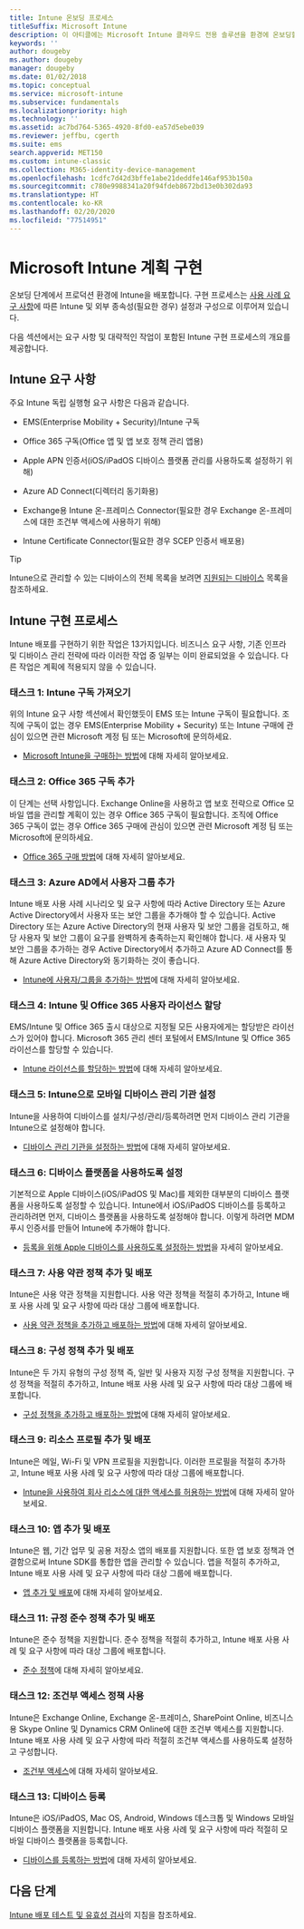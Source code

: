 ```yaml
---
title: Intune 온보딩 프로세스
titleSuffix: Microsoft Intune
description: 이 아티클에는 Microsoft Intune 클라우드 전용 솔루션을 환경에 온보딩할 때 고려해야 하는 유용한 모든 세부 정보가 포함되어 있습니다.
keywords: ''
author: dougeby
ms.author: dougeby
manager: dougeby
ms.date: 01/02/2018
ms.topic: conceptual
ms.service: microsoft-intune
ms.subservice: fundamentals
ms.localizationpriority: high
ms.technology: ''
ms.assetid: ac7bd764-5365-4920-8fd0-ea57d5ebe039
ms.reviewer: jeffbu, cgerth
ms.suite: ems
search.appverid: MET150
ms.custom: intune-classic
ms.collection: M365-identity-device-management
ms.openlocfilehash: 1cdfc7d42d3bffe1abe21deddfe146af953b150a
ms.sourcegitcommit: c780e9988341a20f94fdeb8672bd13e0b302da93
ms.translationtype: HT
ms.contentlocale: ko-KR
ms.lasthandoff: 02/20/2020
ms.locfileid: "77514951"
---
```

# <a name="implement-your-microsoft-intune-plan"></a>Microsoft Intune 계획 구현

온보딩 단계에서 프로덕션 환경에 Intune을 배포합니다. 구현 프로세스는 [사용 사례 요구 사항](planning-guide-requirements.md)에 따른 Intune 및 외부 종속성(필요한 경우) 설정과 구성으로 이루어져 있습니다.

다음 섹션에서는 요구 사항 및 대략적인 작업이 포함된 Intune 구현 프로세스의 개요를 제공합니다.

## <a name="intune-requirements"></a>Intune 요구 사항

주요 Intune 독립 실행형 요구 사항은 다음과 같습니다.

- EMS(Enterprise Mobility + Security)/Intune 구독

- Office 365 구독(Office 앱 및 앱 보호 정책 관리 앱용)

- Apple APN 인증서(iOS/iPadOS 디바이스 플랫폼 관리를 사용하도록 설정하기 위해)

- Azure AD Connect(디렉터리 동기화용)

- Exchange용 Intune 온-프레미스 Connector(필요한 경우 Exchange 온-프레미스에 대한 조건부 액세스에 사용하기 위해)

- Intune Certificate Connector(필요한 경우 SCEP 인증서 배포용)

>[!TIP]
> Intune으로 관리할 수 있는 디바이스의 전체 목록을 보려면 [지원되는 디바이스](supported-devices-browsers.md) 목록을 참조하세요.

## <a name="intune-implementation-process"></a>Intune 구현 프로세스

Intune 배포를 구현하기 위한 작업은 13가지입니다. 비즈니스 요구 사항, 기존 인프라 및 디바이스 관리 전략에 따라 이러한 작업 중 일부는 이미 완료되었을 수 있습니다. 다른 작업은 계획에 적용되지 않을 수 있습니다.

### <a name="task-1-get-an-intune-subscription"></a>태스크 1: Intune 구독 가져오기

위의 Intune 요구 사항 섹션에서 확인했듯이 EMS 또는 Intune 구독이 필요합니다. 조직에 구독이 없는 경우 EMS(Enterprise Mobility + Security) 또는 Intune 구매에 관심이 있으면 관련 Microsoft 계정 팀 또는 Microsoft에 문의하세요.

- [Microsoft Intune을 구매하는 방법](https://www.microsoft.com/cloud-platform/microsoft-intune-pricing)에 대해 자세히 알아보세요.

### <a name="task-2-add-office-365-subscription"></a>태스크 2: Office 365 구독 추가

이 단계는 선택 사항입니다. Exchange Online을 사용하고 앱 보호 전략으로 Office 모바일 앱을 관리할 계획이 있는 경우 Office 365 구독이 필요합니다. 조직에 Office 365 구독이 없는 경우 Office 365 구매에 관심이 있으면 관련 Microsoft 계정 팀 또는 Microsoft에 문의하세요.

- [Office 365 구매 방법](https://products.office.com/business/compare-office-365-for-business-plans)에 대해 자세히 알아보세요.

### <a name="task-3-add-users-groups-in-azure-ad"></a>태스크 3: Azure AD에서 사용자 그룹 추가

Intune 배포 사용 사례 시나리오 및 요구 사항에 따라 Active Directory 또는 Azure Active Directory에서 사용자 또는 보안 그룹을 추가해야 할 수 있습니다. Active Directory 또는 Azure Active Directory의 현재 사용자 및 보안 그룹을 검토하고, 해당 사용자 및 보안 그룹이 요구를 완벽하게 충족하는지 확인해야 합니다. 새 사용자 및 보안 그룹을 추가하는 경우 Active Directory에서 추가하고 Azure AD Connect를 통해 Azure Active Directory와 동기화하는 것이 좋습니다.

- [Intune에 사용자/그룹을 추가하는 방법](users-add.md)에 대해 자세히 알아보세요.
<!---why not send them to the AAD connect topic? Question out to Andre: https://docs.microsoft.com/azure/active-directory/connect/active-directory-aadconnect--->


### <a name="task-4-assign-intune-and-office-365-user-licenses"></a>태스크 4: Intune 및 Office 365 사용자 라이선스 할당

EMS/Intune 및 Office 365 출시 대상으로 지정될 모든 사용자에게는 할당받은 라이선스가 있어야 합니다. Microsoft 365 관리 센터 포털에서 EMS/Intune 및 Office 365 라이선스를 할당할 수 있습니다.

- [Intune 라이선스를 할당하는 방법](licenses-assign.md)에 대해 자세히 알아보세요.

### <a name="task-5-set-mobile-device-management-authority-to-intune"></a>태스크 5: Intune으로 모바일 디바이스 관리 기관 설정

Intune을 사용하여 디바이스를 설치/구성/관리/등록하려면 먼저 디바이스 관리 기관을 Intune으로 설정해야 합니다.

- [디바이스 관리 기관을 설정하는 방법](mdm-authority-set.md)에 대해 자세히 알아보세요.

### <a name="task-6-enable-device-platforms"></a>태스크 6: 디바이스 플랫폼을 사용하도록 설정

기본적으로 Apple 디바이스(iOS/iPadOS 및 Mac)를 제외한 대부분의 디바이스 플랫폼을 사용하도록 설정할 수 있습니다. Intune에서 iOS/iPadOS 디바이스를 등록하고 관리하려면 먼저, 디바이스 플랫폼을 사용하도록 설정해야 합니다. 이렇게 하려면 MDM 푸시 인증서를 만들어 Intune에 추가해야 합니다.

- [등록을 위해 Apple 디바이스를 사용하도록 설정하는 방법](../enrollment/apple-mdm-push-certificate-get.md)을 자세히 알아보세요.

### <a name="task-7-add-and-deploy-terms-and-conditions-policies"></a>태스크 7: 사용 약관 정책 추가 및 배포

Intune은 사용 약관 정책을 지원합니다. 사용 약관 정책을 적절히 추가하고, Intune 배포 사용 사례 및 요구 사항에 따라 대상 그룹에 배포합니다.

- [사용 약관 정책을 추가하고 배포하는 방법](../enrollment/terms-and-conditions-create.md)에 대해 자세히 알아보세요.

### <a name="task-8-add-and-deploy-configuration-policies"></a>태스크 8: 구성 정책 추가 및 배포

Intune은 두 가지 유형의 구성 정책 즉, 일반 및 사용자 지정 구성 정책을 지원합니다. 구성 정책을 적절히 추가하고, Intune 배포 사용 사례 및 요구 사항에 따라 대상 그룹에 배포합니다.

- [구성 정책을 추가하고 배포하는 방법](../configuration/device-profiles.md)에 대해 자세히 알아보세요.

### <a name="task-9-add-and-deploy-resource-profiles"></a>태스크 9: 리소스 프로필 추가 및 배포

Intune은 메일, Wi-Fi 및 VPN 프로필을 지원합니다. 이러한 프로필을 적절히 추가하고, Intune 배포 사용 사례 및 요구 사항에 따라 대상 그룹에 배포합니다.

- [Intune을 사용하여 회사 리소스에 대한 액세스를 허용하는 방법](../configuration/device-profiles.md)에 대해 자세히 알아보세요.

### <a name="task-10-add-and-deploy-apps"></a>태스크 10: 앱 추가 및 배포

Intune은 웹, 기간 업무 및 공용 저장소 앱의 배포를 지원합니다. 또한 앱 보호 정책과 연결함으로써 Intune SDK를 통합한 앱을 관리할 수 있습니다. 앱을 적절히 추가하고, Intune 배포 사용 사례 및 요구 사항에 따라 대상 그룹에 배포합니다.

- [앱 추가 및 배포](../apps/app-management.md)에 대해 자세히 알아보세요.

### <a name="task-11-add-and-deploy-compliance-policies"></a>태스크 11: 규정 준수 정책 추가 및 배포

Intune은 준수 정책을 지원합니다. 준수 정책을 적절히 추가하고, Intune 배포 사용 사례 및 요구 사항에 따라 대상 그룹에 배포합니다.

- [준수 정책](../protect/device-compliance-get-started.md)에 대해 자세히 알아보세요.

### <a name="task-12-enable-conditional-access-policies"></a>태스크 12: 조건부 액세스 정책 사용

Intune은 Exchange Online, Exchange 온-프레미스, SharePoint Online, 비즈니스용 Skype Online 및 Dynamics CRM Online에 대한 조건부 액세스를 지원합니다. Intune 배포 사용 사례 및 요구 사항에 따라 적절히 조건부 액세스를 사용하도록 설정하고 구성합니다.

- [조건부 액세스](../protect/conditional-access.md)에 대해 자세히 알아보세요.

### <a name="task-13-enroll-devices"></a>태스크 13: 디바이스 등록

Intune은 iOS/iPadOS, Mac OS, Android, Windows 데스크톱 및 Windows 모바일 디바이스 플랫폼을 지원합니다. Intune 배포 사용 사례 및 요구 사항에 따라 적절히 모바일 디바이스 플랫폼을 등록합니다.

- [디바이스를 등록하는 방법](../enrollment/device-enrollment.md)에 대해 자세히 알아보세요.


## <a name="next-steps"></a>다음 단계
[Intune 배포 테스트 및 유효성 검사](planning-guide-test-validation.md)의 지침을 참조하세요.

